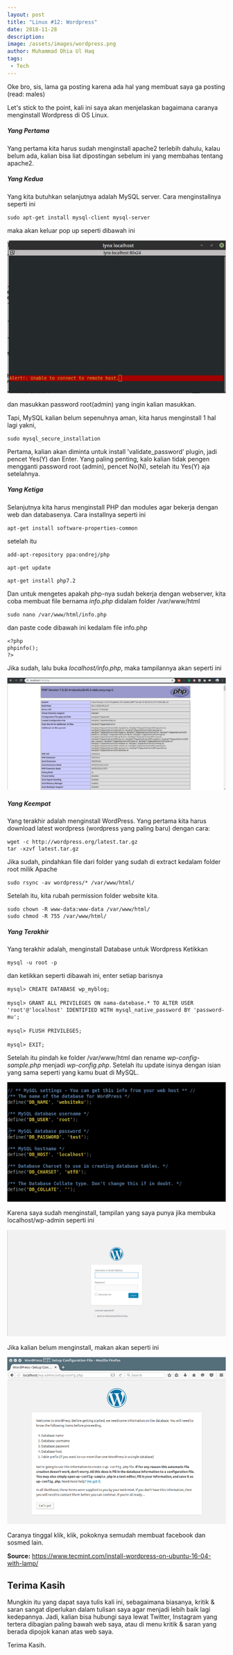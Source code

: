 ```yaml
---
layout: post
title: "Linux #12: Wordpress"
date: 2018-11-28
description:  
image: /assets/images/wordpress.png
author: Muhammad Dhia Ul Haq
tags:
 - Tech
---
```

Oke bro, sis, lama ga posting karena ada hal yang membuat saya ga posting (read: males)

Let's stick to the point, kali ini saya akan menjelaskan bagaimana caranya menginstall Wordpress di OS Linux.

##### Yang Pertama

Yang pertama kita harus sudah menginstall apache2 terlebih dahulu, kalau belum ada, kalian bisa liat dipostingan sebelum ini yang membahas tentang apache2.

##### Yang Kedua

Yang kita butuhkan selanjutnya adalah MySQL server. Cara menginstallnya seperti ini

```console
sudo apt-get install mysql-client mysql-server
```
maka akan keluar pop up seperti dibawah ini

![Placeholder](/assets/images/apache1.png)

dan masukkan password root(admin) yang ingin kalian masukkan.

Tapi, MySQL kalian belum sepenuhnya aman, kita harus menginstall 1 hal lagi yakni,

```console
sudo mysql_secure_installation 
```
Pertama, kalian akan diminta untuk install 'validate_password' plugin, jadi pencet Yes(Y) dan Enter. Yang paling penting, kalo kalian tidak pengen mengganti password root (admin), pencet No(N), setelah itu Yes(Y) aja setelahnya.

##### Yang Ketiga

Selanjutnya kita harus menginstall PHP dan modules agar bekerja dengan web dan databasenya. Cara installnya seperti ini

```console
apt-get install software-properties-common 
```
setelah itu
```console
add-apt-repository ppa:ondrej/php
```

```console
apt-get update
```

```console
apt-get install php7.2
```

Dan untuk mengetes apakah php-nya sudah bekerja dengan webserver, kita coba membuat file bernama *info.php* didalam folder /var/www/html

```console
sudo nano /var/www/html/info.php
```
dan paste code dibawah ini kedalam file info.php

```console
<?php 
phpinfo();
?>
```

Jika sudah, lalu buka *localhost/info.php*, maka tampilannya akan seperti ini

![Placeholder](/assets/images/php.png)

##### Yang Keempat

Yang terakhir adalah menginstall WordPress. Yang pertama kita harus download latest wordpress (wordpress yang paling baru) dengan cara:

```console
wget -c http://wordpress.org/latest.tar.gz
tar -xzvf latest.tar.gz
```
Jika sudah, pindahkan file dari folder yang sudah di extract kedalam folder root milik Apache

```console
sudo rsync -av wordpress/* /var/www/html/
```
Setelah itu, kita rubah permission folder website kita.

```console
sudo chown -R www-data:www-data /var/www/html/
sudo chmod -R 755 /var/www/html/
```

##### Yang Terakhir

Yang terakhir adalah, menginstall Database untuk Wordpress
Ketikkan 

```console
mysql -u root -p 
```
dan ketikkan seperti dibawah ini, enter setiap barisnya

```console
mysql> CREATE DATABASE wp_myblog;

mysql> GRANT ALL PRIVILEGES ON nama-datebase.* TO ALTER USER 'root'@'localhost' IDENTIFIED WITH mysql_native_password BY 'password-mu';

mysql> FLUSH PRIVILEGES;

mysql> EXIT;
```
Setelah itu pindah ke folder /var/www/html dan rename *wp-config-sample.php* menjadi *wp-config.php*. Setelah itu update isinya dengan isian yang sama seperti yang kamu buat di MySQL.

![Placeholder](/assets/images/wordpress1.png)

Karena saya sudah menginstall, tampilan yang saya punya jika membuka localhost/wp-admin seperti ini

![Placeholder](/assets/images/wordpress2.png)

Jika kalian belum menginstall, makan akan seperti ini

![Placeholder](/assets/images/wordpress3.png)

Caranya tinggal klik, klik, pokoknya semudah membuat facebook dan sosmed lain.

**Source:** https://www.tecmint.com/install-wordpress-on-ubuntu-16-04-with-lamp/

## Terima Kasih
Mungkin itu yang dapat saya tulis kali ini, sebagaimana biasanya, kritik & saran sangat diperlukan dalam tulisan saya agar menjadi lebih baik lagi kedepannya. Jadi, kalian bisa hubungi saya lewat Twitter, Instagram yang tertera dibagian paling bawah web saya, atau di menu kritik & saran yang berada dipojok kanan atas web saya. 

Terima Kasih. 
